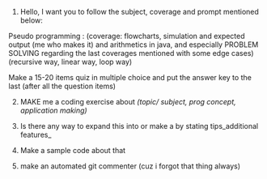 1. Hello, I want you to follow the subject, coverage and prompt mentioned below:

Pseudo programming : (coverage: flowcharts, simulation and expected output (me who makes it) and arithmetics in java, and especially PROBLEM SOLVING regarding the last coverages mentioned with some edge cases) (recursive way, linear way, loop way)

Make a 15-20 items quiz in multiple choice and put the answer key to the last (after all the question items)

2. MAKE me a coding exercise about _(topic/ subject, prog concept, application making)_ 

3. Is there any way to expand this into or make a by stating tips_additional features_

4. Make a sample code about that

5.  make an automated git commenter (cuz i forgot that thing always)